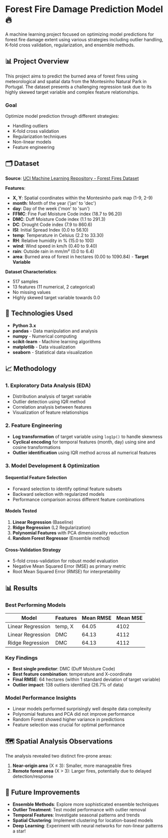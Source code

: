 # Forest Fire Damage Prediction Model 🔥

A machine learning project focused on optimizing model predictions for forest fire damage extent using various strategies including outlier handling, K-fold cross validation, regularization, and ensemble methods.

## 📊 Project Overview

This project aims to predict the burned area of forest fires using meteorological and spatial data from the Montesinho Natural Park in Portugal. The dataset presents a challenging regression task due to its highly skewed target variable and complex feature relationships.

### Goal
Optimize model prediction through different strategies:
- Handling outliers
- K-fold cross validation
- Regularization techniques
- Non-linear models
- Feature engineering

## 🗂️ Dataset

**Source**: [UCI Machine Learning Repository - Forest Fires Dataset](https://archive.ics.uci.edu/dataset/162/forest+fires)

**Features**:
- **X, Y**: Spatial coordinates within the Montesinho park map (1-9, 2-9)
- **month**: Month of the year ('jan' to 'dec')
- **day**: Day of the week ('mon' to 'sun')
- **FFMC**: Fine Fuel Moisture Code index (18.7 to 96.20)
- **DMC**: Duff Moisture Code index (1.1 to 291.3)
- **DC**: Drought Code index (7.9 to 860.6)
- **ISI**: Initial Spread Index (0.0 to 56.10)
- **temp**: Temperature in Celsius (2.2 to 33.30)
- **RH**: Relative humidity in % (15.0 to 100)
- **wind**: Wind speed in km/h (0.40 to 9.40)
- **rain**: Outside rain in mm/m² (0.0 to 6.4)
- **area**: Burned area of forest in hectares (0.00 to 1090.84) - **Target Variable**

**Dataset Characteristics**:
- 517 samples
- 13 features (11 numerical, 2 categorical)
- No missing values
- Highly skewed target variable towards 0.0

## 🔧 Technologies Used

- **Python 3.x**
- **pandas** - Data manipulation and analysis
- **numpy** - Numerical computing
- **scikit-learn** - Machine learning algorithms
- **matplotlib** - Data visualization
- **seaborn** - Statistical data visualization

## 📈 Methodology

### 1. Exploratory Data Analysis (EDA)
- Distribution analysis of target variable
- Outlier detection using IQR method
- Correlation analysis between features
- Visualization of feature relationships

### 2. Feature Engineering
- **Log transformation** of target variable using `log1p()` to handle skewness
- **Cyclical encoding** for temporal features (month, day) using sine and cosine transformations
- **Outlier identification** using IQR method across all numerical features

### 3. Model Development & Optimization

#### Sequential Feature Selection
- Forward selection to identify optimal feature subsets
- Backward selection with regularized models
- Performance comparison across different feature combinations

#### Models Tested
1. **Linear Regression** (Baseline)
2. **Ridge Regression** (L2 Regularization)
3. **Polynomial Features** with PCA dimensionality reduction
4. **Random Forest Regressor** (Ensemble method)

#### Cross-Validation Strategy
- 5-fold cross-validation for robust model evaluation
- Negative Mean Squared Error (MSE) as primary metric
- Root Mean Squared Error (RMSE) for interpretability

## 📊 Results

### Best Performing Models

| Model | Features | Mean RMSE | Mean MSE |
|-------|----------|-----------|----------|
| Linear Regression | temp, X | 64.05 | 4102 |
| Linear Regression | DMC | 64.13 | 4112 |
| Ridge Regression | DMC | 64.13 | 4112 |

### Key Findings
- **Best single predictor**: DMC (Duff Moisture Code)
- **Best feature combination**: temperature and X-coordinate
- **Final RMSE**: 64 hectares (within 1 standard deviation of target variable)
- **Outlier impact**: 138 outliers identified (26.7% of data)

### Model Performance Insights
- Linear models performed surprisingly well despite data complexity
- Polynomial features and PCA did not improve performance
- Random Forest showed higher variance in predictions
- Feature selection was crucial for optimal performance

## 🗺️ Spatial Analysis Observations

The analysis revealed two distinct fire-prone areas:
1. **Near-origin area** (X ≤ 3): Smaller, more manageable fires
2. **Remote forest area** (X > 3): Larger fires, potentially due to delayed detection/response


## 📝 Future Improvements

- **Ensemble Methods**: Explore more sophisticated ensemble techniques
- **Outlier Treatment**: Test model performance with outlier removal
- **Temporal Features**: Investigate seasonal patterns and trends
- **Spatial Clustering**: Implement clustering for location-based models
- **Deep Learning**: Experiment with neural networks for non-linear patterns
a star!
